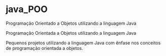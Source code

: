 # java_POO
 Programação Orientado a Objetos utilizando a linguagem Java
 
Programação Orientada a Objetos utilizando a linguagem Java

Pequenos projetos utilizando a linguagem Java com ênfase nos conceitos de programação orientada a objetos.
